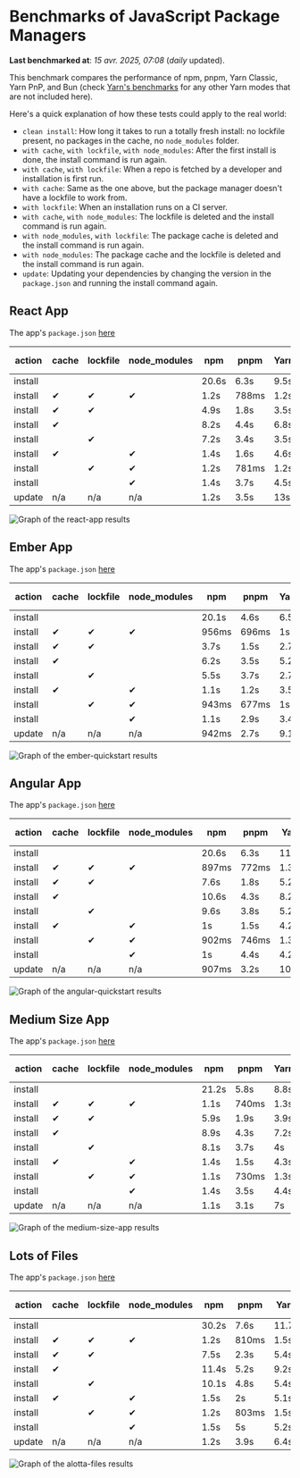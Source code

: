 # Benchmarks of JavaScript Package Managers

**Last benchmarked at**: _15 avr. 2025, 07:08_ (_daily_ updated).

This benchmark compares the performance of npm, pnpm, Yarn Classic, Yarn PnP, and Bun (check [Yarn's benchmarks](https://yarnpkg.com/benchmarks) for any other Yarn modes that are not included here).

Here's a quick explanation of how these tests could apply to the real world:

- `clean install`: How long it takes to run a totally fresh install: no lockfile present, no packages in the cache, no `node_modules` folder.
- `with cache`, `with lockfile`, `with node_modules`: After the first install is done, the install command is run again.
- `with cache`, `with lockfile`: When a repo is fetched by a developer and installation is first run.
- `with cache`: Same as the one above, but the package manager doesn't have a lockfile to work from.
- `with lockfile`: When an installation runs on a CI server.
- `with cache`, `with node_modules`: The lockfile is deleted and the install command is run again.
- `with node_modules`, `with lockfile`: The package cache is deleted and the install command is run again.
- `with node_modules`: The package cache and the lockfile is deleted and the install command is run again.
- `update`: Updating your dependencies by changing the version in the `package.json` and running the install command again.

## React App

The app's `package.json` [here](./fixtures/react-app/package.json)

| action  | cache | lockfile | node_modules| npm | pnpm | Yarn | Yarn PnP | Bun |
| ---     | ---   | ---      | ---         | --- | ---  | ---  | ---      | --- |
| install |       |          |             | 20.6s | 6.3s | 9.5s | 4.5s | 1.4s |
| install | ✔     | ✔        | ✔           | 1.2s | 788ms | 1.2s | n/a | 36ms |
| install | ✔     | ✔        |             | 4.9s | 1.8s | 3.5s | 985ms | 427ms |
| install | ✔     |          |             | 8.2s | 4.4s | 6.8s | 4.2s | 428ms |
| install |       | ✔        |             | 7.2s | 3.4s | 3.5s | 991ms | 427ms |
| install | ✔     |          | ✔           | 1.4s | 1.6s | 4.6s | n/a | 34ms |
| install |       | ✔        | ✔           | 1.2s | 781ms | 1.2s | n/a | 31ms |
| install |       |          | ✔           | 1.4s | 3.7s | 4.5s | n/a | 30ms |
| update  | n/a | n/a | n/a | 1.2s | 3.5s | 13s | 6.3s | 35ms |

<img alt="Graph of the react-app results" src="results/img/react-app.svg" />

## Ember App

The app's `package.json` [here](./fixtures/ember-quickstart/package.json)

| action  | cache | lockfile | node_modules| npm | pnpm | Yarn | Yarn PnP | Bun |
| ---     | ---   | ---      | ---         | --- | ---  | ---  | ---      | --- |
| install |       |          |             | 20.1s | 4.6s | 6.5s | 3.6s | 1s |
| install | ✔     | ✔        | ✔           | 956ms | 696ms | 1s | n/a | 27ms |
| install | ✔     | ✔        |             | 3.7s | 1.5s | 2.7s | 865ms | 357ms |
| install | ✔     |          |             | 6.2s | 3.5s | 5.2s | 3.3s | 354ms |
| install |       | ✔        |             | 5.5s | 3.7s | 2.7s | 860ms | 334ms |
| install | ✔     |          | ✔           | 1.1s | 1.2s | 3.5s | n/a | 26ms |
| install |       | ✔        | ✔           | 943ms | 677ms | 1s | n/a | 24ms |
| install |       |          | ✔           | 1.1s | 2.9s | 3.4s | n/a | 24ms |
| update  | n/a | n/a | n/a | 942ms | 2.7s | 9.1s | 4.6s | 27ms |

<img alt="Graph of the ember-quickstart results" src="results/img/ember-quickstart.svg" />

## Angular App

The app's `package.json` [here](./fixtures/angular-quickstart/package.json)

| action  | cache | lockfile | node_modules| npm | pnpm | Yarn | Yarn PnP | Bun |
| ---     | ---   | ---      | ---         | --- | ---  | ---  | ---      | --- |
| install |       |          |             | 20.6s | 6.3s | 11.7s | 4.5s | 1.7s |
| install | ✔     | ✔        | ✔           | 897ms | 772ms | 1.3s | n/a | 30ms |
| install | ✔     | ✔        |             | 7.6s | 1.8s | 5.2s | 1.2s | 859ms |
| install | ✔     |          |             | 10.6s | 4.3s | 8.2s | 4s | 844ms |
| install |       | ✔        |             | 9.6s | 3.8s | 5.2s | 1.2s | 850ms |
| install | ✔     |          | ✔           | 1s | 1.5s | 4.2s | n/a | 29ms |
| install |       | ✔        | ✔           | 902ms | 746ms | 1.3s | n/a | 27ms |
| install |       |          | ✔           | 1s | 4.4s | 4.2s | n/a | 26ms |
| update  | n/a | n/a | n/a | 907ms | 3.2s | 10.6s | 4.3s | 33ms |

<img alt="Graph of the angular-quickstart results" src="results/img/angular-quickstart.svg" />

## Medium Size App

The app's `package.json` [here](./fixtures/medium-size-app/package.json)

| action  | cache | lockfile | node_modules| npm | pnpm | Yarn | Yarn PnP | Bun |
| ---     | ---   | ---      | ---         | --- | ---  | ---  | ---      | --- |
| install |       |          |             | 21.2s | 5.8s | 8.8s | 4.7s | 1.3s |
| install | ✔     | ✔        | ✔           | 1.1s | 740ms | 1.3s | n/a | 32ms |
| install | ✔     | ✔        |             | 5.9s | 1.9s | 3.9s | 1.1s | 508ms |
| install | ✔     |          |             | 8.9s | 4.3s | 7.2s | 4.2s | 471ms |
| install |       | ✔        |             | 8.1s | 3.7s | 4s | 1.1s | 475ms |
| install | ✔     |          | ✔           | 1.4s | 1.5s | 4.3s | n/a | 31ms |
| install |       | ✔        | ✔           | 1.1s | 730ms | 1.3s | n/a | 28ms |
| install |       |          | ✔           | 1.4s | 3.5s | 4.4s | n/a | 28ms |
| update  | n/a | n/a | n/a | 1.1s | 3.1s | 7s | 4.2s | 39ms |

<img alt="Graph of the medium-size-app results" src="results/img/medium-size-app.svg" />

## Lots of Files

The app's `package.json` [here](./fixtures/alotta-files/package.json)

| action  | cache | lockfile | node_modules| npm | pnpm | Yarn | Yarn PnP | Bun |
| ---     | ---   | ---      | ---         | --- | ---  | ---  | ---      | --- |
| install |       |          |             | 30.2s | 7.6s | 11.7s | 5.5s | 1.7s |
| install | ✔     | ✔        | ✔           | 1.2s | 810ms | 1.5s | n/a | 40ms |
| install | ✔     | ✔        |             | 7.5s | 2.3s | 5.4s | 1.3s | 722ms |
| install | ✔     |          |             | 11.4s | 5.2s | 9.2s | 4.9s | 718ms |
| install |       | ✔        |             | 10.1s | 4.8s | 5.4s | 1.3s | 719ms |
| install | ✔     |          | ✔           | 1.5s | 2s | 5.1s | n/a | 39ms |
| install |       | ✔        | ✔           | 1.2s | 803ms | 1.5s | n/a | 36ms |
| install |       |          | ✔           | 1.5s | 5s | 5.2s | n/a | 36ms |
| update  | n/a | n/a | n/a | 1.2s | 3.9s | 6.4s | 5.1s | 90ms |

<img alt="Graph of the alotta-files results" src="results/img/alotta-files.svg" />